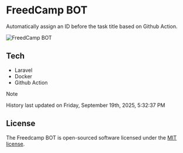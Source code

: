 # FreedCamp BOT

Automatically assign an ID before the task title based on Github Action.

![FreedCamp BOT](https://repository-images.githubusercontent.com/737932867/7d34798b-2680-471c-b089-a78a718d3d6a)

## Tech

- Laravel
- Docker
- Github Action

> [!NOTE]  
> History last updated on Friday, September 19th, 2025, 5:32:37 PM

## License

The Freedcamp BOT is open-sourced software licensed under the [MIT license](https://opensource.org/licenses/MIT).
